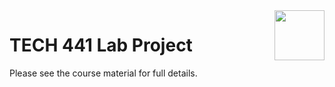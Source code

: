 <img src="https://my.uj.edu/ICS/icsfs/UJ-(PMS172_K).png?target=8e5fba74-02a1-4453-b028-f0a88a3412e2" style="height:80px;float:right;margin-left:10px;">

# TECH 441 Lab Project

Please see the course material for full details.
